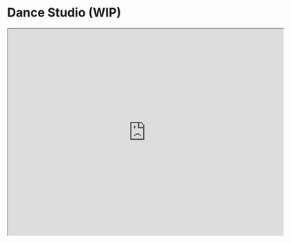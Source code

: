 # Dance Studio (WIP)

<iframe src="https://drive.google.com/file/d/1lY9TdgL5iQjTyBrHEbwbgqp3CbdDRbvZ/preview" width="640" height="480" allow="autoplay"></iframe>
